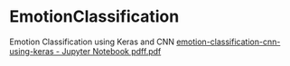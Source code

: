 # EmotionClassification
Emotion Classification using Keras and CNN
[emotion-classification-cnn-using-keras - Jupyter Notebook pdff.pdf](https://github.com/user-attachments/files/18725026/emotion-classification-cnn-using-keras.-.Jupyter.Notebook.pdff.pdf)
